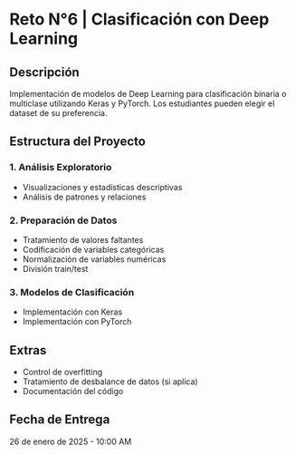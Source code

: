 # Reto N°6 | Clasificación con Deep Learning

## Descripción

Implementación de modelos de Deep Learning para clasificación binaria o multiclase utilizando Keras y PyTorch. Los estudiantes pueden elegir el dataset de su preferencia.

## Estructura del Proyecto

### 1. Análisis Exploratorio

- Visualizaciones y estadísticas descriptivas
- Análisis de patrones y relaciones

### 2. Preparación de Datos

- Tratamiento de valores faltantes
- Codificación de variables categóricas
- Normalización de variables numéricas
- División train/test

### 3. Modelos de Clasificación

- Implementación con Keras
- Implementación con PyTorch

## Extras

- Control de overfitting
- Tratamiento de desbalance de datos (si aplica)
- Documentación del código

## Fecha de Entrega

26 de enero de 2025 - 10:00 AM
